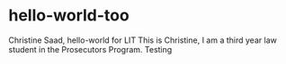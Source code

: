 # hello-world-too
Christine Saad, hello-world for LIT This is Christine, I am a third year law student in the Prosecutors Program. Testing
